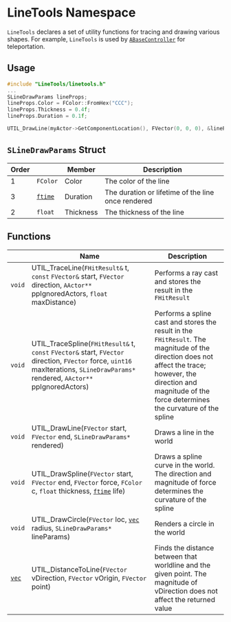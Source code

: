 # LineTools Namespace

`LineTools` declares a set of utility functions for tracing and drawing various shapes. For example, `LineTools` is used by [`ABaseController`](ABaseController.md) for teleportation.

## Usage

```cpp
#include "LineTools/linetools.h"
...
SLineDrawParams lineProps;
lineProps.Color = FColor::FromHex("CCC");
lineProps.Thickness = 0.4f;
lineProps.Duration = 0.1f;

UTIL_DrawLine(myActor->GetComponentLocation(), FVector(0, 0, 0), &lineProps);
```

## `SLineDrawParams` Struct

| Order |  | Member | Description |
| --- | --- | --- | --- |
| 1 | `FColor` | Color | The color of the line |
| 3 | [`ftime`](typedefs.md) | Duration | The duration or lifetime of the line once rendered  |
| 2 | `float` | Thickness | The thickness of the line |

## Functions

|  | Name | Description |
| --- | --- | --- |
| `void` | UTIL_TraceLine(`FHitResult&` t, `const` `FVector&` start, `FVector` direction, `AActor**` ppIgnoredActors, `float` maxDistance) | Performs a ray cast and stores the result in the `FHitResult` |
| `void` | UTIL_TraceSpline(`FHitResult&` t, `const` `FVector&` start, `FVector` direction, `FVector` force, `uint16` maxIterations, `SLineDrawParams*` rendered, `AActor**` ppIgnoredActors) | Performs a spline cast and stores the result in the `FHitResult`. The magnitude of the direction does not affect the trace; however, the direction and magnitude of the force determines the curvature of the spline |
| `void` | UTIL_DrawLine(`FVector` start, `FVector` end, `SLineDrawParams*` rendered) | Draws a line in the world |
| `void` | UTIL_DrawSpline(`FVector` start, `FVector` end, `FVector` force, `FColor` c, `float` thickness, [`ftime`](typedefs.md) life) | Draws a spline curve in the world. The direction and magnitude of force determines the curvature of the spline |
| `void` | UTIL_DrawCircle(`FVector` loc, [`vec`](typedefs.md) radius, `SLineDrawParams*` lineParams) | Renders a circle in the world |
| [`vec`](typedefs.md) | UTIL_DistanceToLine(`FVector` vDirection, `FVector` vOrigin, `FVector` point) | Finds the distance between that worldline and the given point. The magnitude of vDirection does not affect the returned value |
